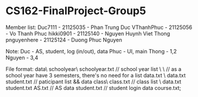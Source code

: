 # CS162-FinalProject-Group5

Member list:
  Duc7111 - 21125035 - Phan Trung Duc
  VThanhPhuc - 21125056 - Vo Thanh Phuc
  hikki0901 - 21125140 - Nguyen Huynh Viet Thong
  pnguyenhere - 21125124 - Duong Phuc Nguyen

Note:
  Duc - AS, student, log (in/out), data
  Phuc - UI, main
  Thong - 1,2
  Nguyen - 3,4

File format:
  data\\
    schoolyear\\
      schoolyear.txt // school year list
      <schoolyear>\\
          <semester>\\ // as a school year have 3 semesters, there's no need for a list
            data.txt
            <course>\\
              data.txt
              student.txt // paticipant list && data
    class\\
      class.txt // class list
      <class>\\
        data.txt
        student.txt
    AS.txt // AS data
    student.txt // student login data
    course.txt;